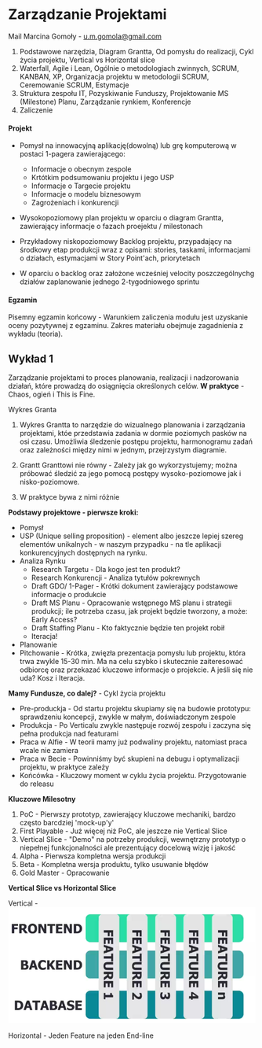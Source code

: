 # Zarządzanie Projektami

Mail Marcina Gomoły - u.m.gomola@gmail.com

1. Podstawowe narzędzia, Diagram Grantta, Od pomysłu do realizacji, Cykl życia projektu, Vertical vs Horizontal slice
2. Waterfall, Agile i Lean, Ogólnie o metodologiach zwinnych, SCRUM, KANBAN, XP, Organizacja projektu w metodologii SCRUM, Ceremowanie SCRUM, Estymacje
3. Struktura zespołu IT, Pozyskiwanie Funduszy, Projektowanie MS (Milestone) Planu, Zarządzanie rynkiem, Konferencje
4. Zaliczenie

#### Projekt

- Pomysł na innowacyjną aplikację(dowolną) lub grę komputerową w postaci 1-pagera zawierającego:
    - Informacje o obecnym zespole
    - Krtótkim podsumowaniu projektu i jego USP
    - Informacje o Targecie projektu
    - Informacje o modelu biznesowym
    - Zagrożeniach i konkurencji

- Wysokopoziomowy plan projektu w oparciu o diagram Grantta, zawierający informacje o fazach proejektu / milestonach

- Przykładowy niskopoziomowy Backlog projektu, przypadający na środkowy etap produkcji wraz z opisami: stories, taskami, informacjami o działach, estymacjami w Story Point'ach, priorytetach
- W oparciu o backlog oraz założone wcześniej velocity poszczególnychg działów zaplanowanie jednego 2-tygodniowego sprintu

#### Egzamin

Pisemny egzamin końcowy - Warunkiem zaliczenia modułu jest uzyskanie oceny pozytywnej z egzaminu. Zakres materiału obejmuje zagadnienia z wykładu (teoria).

## Wykład 1

Zarządzanie projektami to proces planowania, realizacji i nadzorowania działań, które prowadzą do osiągnięcia określonych celów. __W praktyce__ - Chaos, ogień i This is Fine.

Wykres Granta

1. Wykres Grantta to narzędzie do wizualnego planowania i zarządzania projektami, któe przedstawia zadania w dormie poziomych pasków na osi czasu. Umożliwia śledzenie postępu projektu, harmonogramu zadań oraz zależności między nimi w jednym, przejrzystym diagramie.

2. Grantt Granttowi nie równy - Zależy jak go wykorzystujemy; można próbować śledzić za jego pomocą postępy wysoko-poziomowe jak i nisko-poziomowe.
3. W praktyce bywa z nimi różnie

__Podstawy projektowe - pierwsze kroki:__
-   Pomysł
-   USP (Unique selling proposition) - element albo jeszcze lepiej szereg elementów unikalnych - w naszym przypadku - na tle aplikacji konkurencyjnych dostępnych na rynku.
-   Analiza Rynku
    -   Research Targetu - Dla kogo jest ten produkt?
    -   Research Konkurencji - Analiza tytułów pokrewnych
    -   Draft GDO/ 1-Pager - Krótki dokument zawierający podstawowe informacje o produkcie
    -   Draft MS Planu - Opracowanie wstępnego MS planu i strategii produkcji; ile potrzeba czasu, jak projekt będzie tworzony, a może: Early Access?
    -   Draft Staffing Planu - Kto faktycznie będzie ten projekt robił
    -   Iteracja!
-   Planowanie
-   Pitchowanie - Krótka, zwięzła prezentacja pomysłu lub projektu, która trwa zwykle 15-30 min. Ma na celu szybko i skutecznie zaiteresować odbiorcę oraz przekazać kluczowe informacje o projekcie. A jeśli się nie uda? Kosz i Iteracja.

__Mamy Fundusze, co dalej?__ - Cykl życia projektu

-   Pre-produckja - Od startu projektu skupiamy się na budowie prototypu: sprawdzeniu koncepcji, zwykle w małym, doświadczonym zespole
-   Produkcja - Po Verticalu zwykle następuje rozwój zespołu i zaczyna się pełna produkcja nad featurami
-   Praca w Alfie - W teorii mamy już podwaliny projektu, natomiast praca wcale nie zamiera
-   Praca w Becie - Powinniśmy być skupieni na debugu i optymalizacji projektu, w praktyce zależy
-   Końcówka - Kluczowy moment w cyklu życia projektu. Przygotowanie do releasu

__Kluczowe Milesotny__
1. PoC - Pierwszy prototyp, zawierający kluczowe mechaniki, bardzo często barcdziej 'mock-up'y'
2. First Playable - Już więcej niż PoC, ale jeszcze nie Vertical Slice
3. Vertical Slice - "Demo" na potrzeby produkcji, wewnętrzny prototyp o niepełnej funkcjonalności ale prezentujący docelową wizję i jakość
4. Alpha - Pierwsza kompletna wersja produkcji
5. Beta - Kompletna wersja produktu, tylko usuwanie błędów
6. Gold Master - Opracowanie 

__Vertical Slice vs Horizontal Slice__

Vertical - ![alt text](../../img/image.png)

Horizontal - Jeden Feature na jeden End-line